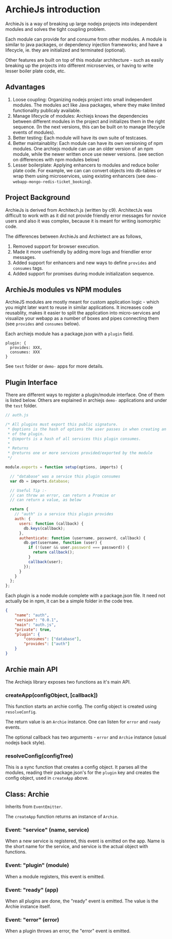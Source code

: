 # ArchieJs introduction

ArchieJs is a way of breaking up large nodejs projects into independent modules
and solves the tight coupling problem. 

Each module can provide for and consume from other modules. A module is similar to java packages, or dependency injection frameworks; and have a lifecycle, ie. they are initialized and terminated (optional). 

Other features are built on top of this modular architecture - such as easily breaking up the projects into different microservies, or having to write lesser boiler plate code, etc.


## Advantages

1. Loose coupling: Organizing nodejs project into small independent modules. The modules act 
   like Java packages, where they make limited functionality publicaly available.
2. Manage lifecycle of modules: Archiejs knows the dependencies between different modules in 
   the project and initializes them in the right sequence. (In the next versions, this can be 
   built on to manage lifecycle events of modules).
3. Better testing: Each module will have its own suite of testcases.
4. Better maintainablity: Each module can have its own versioning of npm modules. One archiejs module
   can use an older version of an npm module, while the newer written once use newer versions.
   (see section on differences with npm modules below)
5. Lesser boilerplate: Applying enhancers to modules and reduce boiler plate code. For example,
   we can can convert objects into db-tables or wrap them using microservices,
   using existing enhancers (see `demo-webapp-mongo-redis-ticket_booking`).


## Project Background

ArchieJs is derived from Architech.js (written by c9). ArchitectJs was difficult to work with
as it did not provide friendly error messages for novice users and also it was complex, because
it is meant for writing isomorphic code. 

The differences between ArchieJs and Archietect are as follows,

1. Removed support for browser execution.
2. Made it more usefriendly by adding more logs and friendlier error messages.
3. Added support for enhancers and new ways to define `provides` and `consumes` tags.
4. Added support for promises during module initialization sequence. 


## ArchieJs modules vs NPM modules

ArchieJS modules are mostly meant for custom application logic - which
you might later want to reuse in similar applications.
It increases code reusablity, makes it easier to split the application 
into micro-services and visualize your webapp as a number of boxes and pipes 
connecting them (see `provides` and `consumes` below).

Each archiejs module has a package.json with a `plugin` field.

```
plugin: {
  provides: XXX,
  consumes: XXX
}
```

See `test` folder or `demo-` apps for more details.


## Plugin Interface

There are different ways to register a plugin/module interface. One of them is listed
below. Others are explained in archiejs `demo-` applications and under the `test` folder.

```js
// auth.js

/* All plugins must export this public signature.
 * @options is the hash of options the user passes in when creating an instance
 * of the plugin.
 * @imports is a hash of all services this plugin consumes.
 *
 * Returns
 * @returns one or more services provided/exported by the module
 */

module.exports = function setup(options, imports) {

  // "database" was a service this plugin consumes
  var db = imports.database;

  // Useful Tip :-
  // can throw an error, can return a Promise or
  // can return a value, as below

  return {
    // "auth" is a service this plugin provides
    auth: {
      users: function (callback) {
        db.keys(callback);
      },
      authenticate: function (username, password, callback) {
        db.get(username, function (user) {
          if (!(user && user.password === password)) {
            return callback();
          }
          callback(user);
        });
      }
    }
  };
};
```

Each plugin is a node module complete with a package.json file.  It need not
actually be in npm, it can be a simple folder in the code tree.

```json
{
    "name": "auth",
    "version": "0.0.1",
    "main": "auth.js",
    "private": true,
    "plugin": {
        "consumes": ["database"],
        "provides": ["auth"]
    }
}
```


## Archie main API

The Archiejs library exposes two functions as it's main API.

### createApp(configObject, [callback])

This function starts an archie config. The config object is created using `resolveConfig`.

The return value is an `Archie` instance. One can listen for `error` and `ready` events.

The optional callback has two arguments - `error` and `Archie` instance (usual nodejs
back style).

### resolveConfig(configTree)

This is a sync function that creates a config object. It parses all the modules, reading
their package.json's for the `plugin` key and creates the config object, used in `createApp`
above. 


## Class: Archie

Inherits from `EventEmitter`.

The `createApp` function returns an instance of `Archie`.

### Event: "service" (name, service)

When a new service is registered, this event is emitted on the app. 
Name is the short name for the service, and service is the actual object with functions.

### Event: "plugin" (module)

When a module registers, this event is emitted.

### Event: "ready" (app)

When all plugins are done, the "ready" event is emitted.  The value is the Archie instance itself.

### Event: "error" (error)

When a plugin throws an error, the "error" event is emitted.

